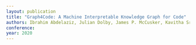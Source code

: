 ```yaml
---
layout: publication
title: "Graph4Code: A Machine Interpretable Knowledge Graph for Code"
authors: Ibrahim Abdelaziz, Julian Dolby, James P. McCusker, Kavitha Srinivas
conference:
year: 2020
---
```

